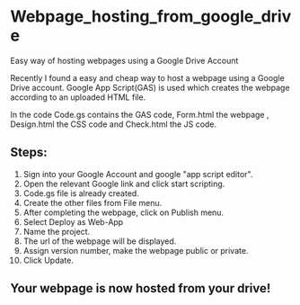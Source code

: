 # Webpage_hosting_from_google_drive
Easy way of hosting webpages using a Google Drive Account

Recently I found a easy and cheap way to host a webpage using a Google Drive account. Google App Script(GAS) is used which creates the webpage according to an uploaded HTML file.

In the code Code.gs contains the GAS code, Form.html the webpage , Design.html the CSS code and Check.html the JS code.

## Steps:
1. Sign into your Google Account and google "app script editor".
2. Open the relevant Google link and click start scripting.
3. Code.gs file is already created.
4. Create the other files from File menu.
5. After completing the webpage, click on Publish menu.
6. Select Deploy as Web-App
7. Name the project.
8. The url of the webpage will be displayed.
9. Assign version number, make the webpage public or private.
10. Click Update.

## Your webpage is now hosted from your drive!
